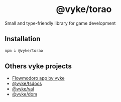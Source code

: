 <div align="center">
	<h1>
		@vyke/torao
	</h1>
</div>

Small and type-friendly library for game development

## Installation
```sh
npm i @vyke/torao
```

## Others vyke projects
- [Flowmodoro app by vyke](https://github.com/albizures/vyke-flowmodoro)
- [@vyke/tsdocs](https://github.com/albizures/vyke-tsdocs)
- [@vyke/val](https://github.com/albizures/vyke-val)
- [@vyke/dom](https://github.com/albizures/vyke-dom)
